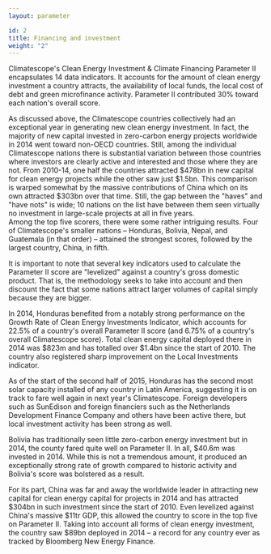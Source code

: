 ```yaml
---
layout: parameter

id: 2
title: Financing and investment
weight: "2"
---
```

Climatescope's Clean Energy Investment & Climate Financing Parameter II encapsulates 14 data indicators. It accounts for the amount of clean energy investment a country attracts, the availability of local funds, the local cost of debt and green microfinance activity. Parameter II contributed 30% toward each nation's overall score.

As discussed above, the Climatescope countries collectively had an exceptional year in generating new clean energy investment.  In fact, the majority of new capital invested in zero-carbon energy projects worldwide in 2014 went toward non-OECD countries.
Still, among the individual Climatescope nations there is substantial variation between those countries where investors are clearly active and interested and those where they are not. From 2010-14, one half the countries attracted $478bn in new capital for clean energy projects while the other saw just $1.5bn. This comparison is warped somewhat by the massive contributions of China which on its own attracted $303bn over that time.  Still, the gap between the "haves" and "have nots" is wide; 10 nations on the list have between them seen virtually no investment in large-scale projects at all in five years.  
Among the top five scorers, there were some rather intriguing results.  Four of Climatescope's smaller nations – Honduras, Bolivia, Nepal, and Guatemala (in that order) – attained the strongest scores, followed by the largest country, China, in fifth. 

It is important to note that several key indicators used to calculate the Parameter II score are "levelized" against a country's gross domestic product.  That is, the methodology seeks to take into account and then discount the fact that some nations attract larger volumes of capital simply because they are bigger.

In 2014, Honduras benefited from a notably strong performance on the Growth Rate of Clean Energy Investments Indicator, which accounts for 22.5% of a country's overall Parameter II score (and 6.75% of a country's overall Climatescope score). Total clean energy capital deployed there in 2014 was $823m and has totalled over $1.4bn since the start of 2010. The country also registered sharp improvement on the Local Investments indicator.

As of the start of the second half of 2015, Honduras has the second most solar capacity installed of any country in Latin America, suggesting it is on track to fare well again in next year's Climatescope.  Foreign developers such as SunEdison and foreign financiers such as the Netherlands Development Finance Company and others have been active there, but local investment activity has been strong as well. 

Bolivia has traditionally seen little zero-carbon energy investment but in 2014, the county fared quite well on Parameter II. In all, $40.6m was invested in 2014. While this is not a tremendous amount, it produced an exceptionally strong rate of growth compared to historic activity and Bolivia's score was bolstered as a result.

For its part, China was far and away the worldwide leader in attracting new capital for clean energy capital for projects in 2014 and has attracted $304bn in such investment since the start of 2010.  Even levelized against China's massive $11tr GDP, this allowed the country to score in the top five on Parameter II.  Taking into account all forms of clean energy investment, the country saw $89bn deployed in 2014 – a record for any country ever as tracked by Bloomberg New Energy Finance. 
